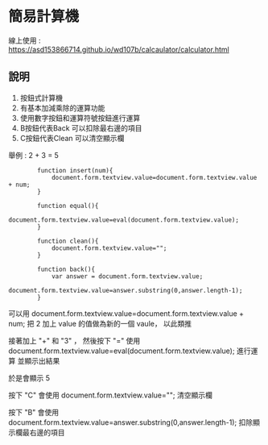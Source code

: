 # 簡易計算機

線上使用 : https://asd153866714.github.io/wd107b/calcaulator/calculator.html

## 說明

1. 按鈕式計算機
2. 有基本加減乘除的運算功能
3. 使用數字按鈕和運算符號按鈕進行運算
4. B按鈕代表Back 可以扣除最右邊的項目
5. C按鈕代表Clean 可以清空顯示欄

舉例 : 2 + 3 = 5

			function insert(num){
				document.form.textview.value=document.form.textview.value + num;
			}
			
			function equal(){
				document.form.textview.value=eval(document.form.textview.value);
			}

			function clean(){
				document.form.textview.value="";
			}

			function back(){
				var answer = document.form.textview.value;
				document.form.textview.value=answer.substring(0,answer.length-1);
			}

可以用 document.form.textview.value=document.form.textview.value + num; 把 2 加上 value 的值做為新的一個 vaule， 以此類推

接著加上 "+" 和 "3" ， 然後按下 "=" 使用 document.form.textview.value=eval(document.form.textview.value); 進行運算 並顯示出結果

於是會顯示 5

按下 "C" 會使用 document.form.textview.value=""; 清空顯示欄

按下 "B" 會使用 document.form.textview.value=answer.substring(0,answer.length-1); 扣除顯示欄最右邊的項目
